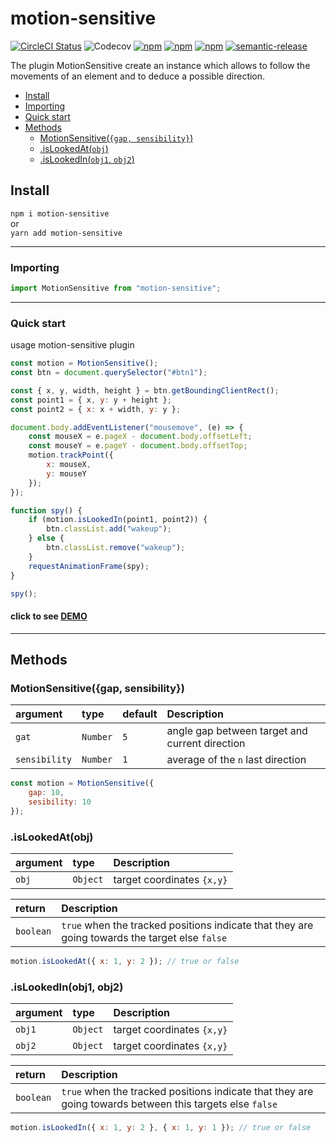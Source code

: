 # motion-sensitive

[![CircleCI Status](https://circleci.com/gh/jamet-julien/motion-sensitive.svg?style=shield&circle-token=:circle-token)](https://circleci.com/gh/jamet-julien/motion-sensitive)
![Codecov](https://img.shields.io/codecov/c/github/jamet-julien/motion-sensitive)
[![npm](https://img.shields.io/npm/dt/motion-sensitive.svg?style=flat-square)](https://www.npmjs.com/package/motion-sensitive)
[![npm](https://img.shields.io/npm/v/motion-sensitive.svg?style=flat-square)](https://www.npmjs.com/package/motion-sensitive)
[![npm](https://img.shields.io/npm/l/motion-sensitive.svg?style=flat-square)](https://github.com/jamet-julien/motion-sensitive/blob/master/LICENSE)
[![semantic-release](https://img.shields.io/badge/%20%20%F0%9F%93%A6%F0%9F%9A%80-semantic--release-e10079.svg)](https://github.com/semantic-release/semantic-release)

The plugin MotionSensitive create an instance which allows to follow the movements of an element and to deduce a possible direction.

-   [Install](#install)
-   [Importing](#importing)
-   [Quick start](#quick)
-   [Methods](#methods)
    -   [MotionSensitive(`{gap, sensibility}`)](#MotionSensitive)
    -   [.isLookedAt(`obj`)](#isLookedAt)
    -   [.isLookedIn(`obj1`, `obj2`)](#isLookedIn)

## Install <a id="install"></a>

`npm i motion-sensitive`  
or  
`yarn add motion-sensitive`

---

### Importing <a id="importing"></a>

```js
import MotionSensitive from "motion-sensitive";
```

---

### Quick start<a id="quick"></a>

usage motion-sensitive plugin

```js
const motion = MotionSensitive();
const btn = document.querySelector("#btn1");

const { x, y, width, height } = btn.getBoundingClientRect();
const point1 = { x, y: y + height };
const point2 = { x: x + width, y: y };

document.body.addEventListener("mousemove", (e) => {
    const mouseX = e.pageX - document.body.offsetLeft;
    const mouseY = e.pageY - document.body.offsetTop;
    motion.trackPoint({
        x: mouseX,
        y: mouseY
    });
});

function spy() {
    if (motion.isLookedIn(point1, point2)) {
        btn.classList.add("wakeup");
    } else {
        btn.classList.remove("wakeup");
    }
    requestAnimationFrame(spy);
}

spy();
```

#### click to see [DEMO](https://codepen.io/jamet-julien/pen/gOPxoqY)

---

## Methods <a id="methods"></a>

### MotionSensitive({gap, sensibility})<a id="MotionSensitive"></a>

| argument      | type     | default | Description                                    |
| :------------ | :------- | :------ | :--------------------------------------------- |
| `gat`         | `Number` | `5`     | angle gap between target and current direction |
| `sensibility` | `Number` | `1`     | average of the `n` last direction              |

```js
const motion = MotionSensitive({
    gap: 10,
    sesibility: 10
});
```

### .isLookedAt(obj) <a id="isLookedAt"></a>

| argument | type     | Description                |
| :------- | :------- | :------------------------- |
| `obj`    | `Object` | target coordinates `{x,y}` |

| return    | Description                                                                                    |
| :-------- | :--------------------------------------------------------------------------------------------- |
| `boolean` | `true` when the tracked positions indicate that they are going towards the target else `false` |

```js
motion.isLookedAt({ x: 1, y: 2 }); // true or false
```

### .isLookedIn(obj1, obj2) <a id="isLookedIn"></a>

| argument | type     | Description                |
| :------- | :------- | :------------------------- |
| `obj1`   | `Object` | target coordinates `{x,y}` |
| `obj2`   | `Object` | target coordinates `{x,y}` |

| return    | Description                                                                                              |
| :-------- | :------------------------------------------------------------------------------------------------------- |
| `boolean` | `true` when the tracked positions indicate that they are going towards between this targets else `false` |

```js
motion.isLookedIn({ x: 1, y: 2 }, { x: 1, y: 1 }); // true or false
```
